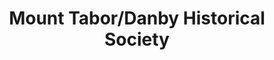 ---
layout: repo
title: "Mount Tabor/Danby Historical Society"
id: 15836
permalink: repos/15836/
---